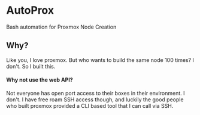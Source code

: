 # AutoProx
Bash automation for Proxmox Node Creation

## Why?
Like you, I love proxmox. But who wants to build the same node 100 times? I don't. So I built this.

#### Why not use the web API?
Not everyone has open port access to their boxes in their environment. I don't. I have free roam SSH access though, and luckily the good people who built proxmox provided a CLI based tool that I can call via SSH.
